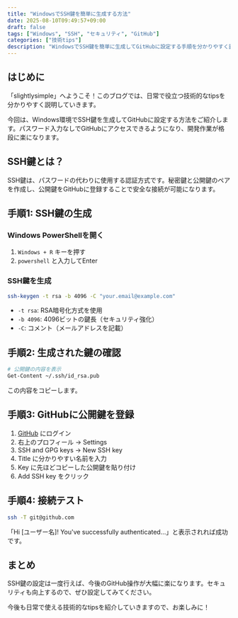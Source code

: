 ```yaml
---
title: "WindowsでSSH鍵を簡単に生成する方法"
date: 2025-08-10T09:49:57+09:00
draft: false
tags: ["Windows", "SSH", "セキュリティ", "GitHub"]
categories: ["技術tips"]
description: "WindowsでSSH鍵を簡単に生成してGitHubに設定する手順を分かりやすく説明します"
---
```


## はじめに

「slightlysimple」へようこそ！このブログでは、日常で役立つ技術的なtipsを分かりやすく説明していきます。

今回は、Windows環境でSSH鍵を生成してGitHubに設定する方法をご紹介します。パスワード入力なしでGitHubにアクセスできるようになり、開発作業が格段に楽になります。

## SSH鍵とは？

SSH鍵は、パスワードの代わりに使用する認証方式です。秘密鍵と公開鍵のペアを作成し、公開鍵をGitHubに登録することで安全な接続が可能になります。

## 手順1: SSH鍵の生成

### Windows PowerShellを開く
1. `Windows + R` キーを押す
2. `powershell` と入力してEnter

### SSH鍵を生成
```bash
ssh-keygen -t rsa -b 4096 -C "your.email@example.com"
```

- `-t rsa`: RSA暗号化方式を使用
- `-b 4096`: 4096ビットの鍵長（セキュリティ強化）
- `-C`: コメント（メールアドレスを記載）

## 手順2: 生成された鍵の確認

```bash
# 公開鍵の内容を表示
Get-Content ~/.ssh/id_rsa.pub
```

この内容をコピーします。

## 手順3: GitHubに公開鍵を登録

1. [GitHub](https://github.com) にログイン
2. 右上のプロフィール → Settings
3. SSH and GPG keys → New SSH key
4. Title に分かりやすい名前を入力
5. Key に先ほどコピーした公開鍵を貼り付け
6. Add SSH key をクリック

## 手順4: 接続テスト

```bash
ssh -T git@github.com
```

「Hi [ユーザー名]! You've successfully authenticated...」と表示されれば成功です。

## まとめ

SSH鍵の設定は一度行えば、今後のGitHub操作が大幅に楽になります。セキュリティも向上するので、ぜひ設定してみてください。

今後も日常で使える技術的なtipsを紹介していきますので、お楽しみに！
